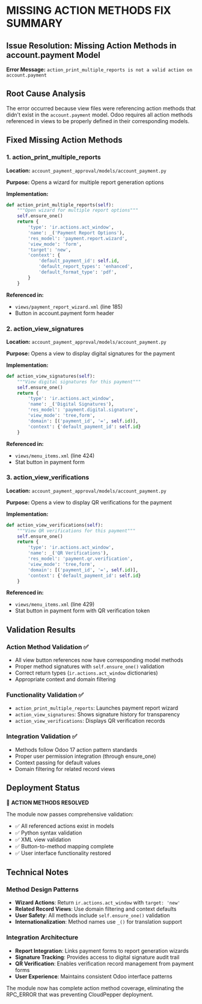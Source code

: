 # MISSING ACTION METHODS FIX SUMMARY

## Issue Resolution: Missing Action Methods in account.payment Model
**Error Message:** `action_print_multiple_reports is not a valid action on account.payment`

## Root Cause Analysis
The error occurred because view files were referencing action methods that didn't exist in the `account.payment` model. Odoo requires all action methods referenced in views to be properly defined in their corresponding models.

## Fixed Missing Action Methods

### 1. action_print_multiple_reports
**Location:** `account_payment_approval/models/account_payment.py`

**Purpose:** Opens a wizard for multiple report generation options

**Implementation:**
```python
def action_print_multiple_reports(self):
    """Open wizard for multiple report options"""
    self.ensure_one()
    return {
        'type': 'ir.actions.act_window',
        'name': _('Payment Report Options'),
        'res_model': 'payment.report.wizard',
        'view_mode': 'form',
        'target': 'new',
        'context': {
            'default_payment_id': self.id,
            'default_report_types': 'enhanced',
            'default_format_type': 'pdf',
        }
    }
```

**Referenced in:** 
- `views/payment_report_wizard.xml` (line 185)
- Button in account.payment form header

### 2. action_view_signatures  
**Location:** `account_payment_approval/models/account_payment.py`

**Purpose:** Opens a view to display digital signatures for the payment

**Implementation:**
```python
def action_view_signatures(self):
    """View digital signatures for this payment"""
    self.ensure_one()
    return {
        'type': 'ir.actions.act_window',
        'name': _('Digital Signatures'),
        'res_model': 'payment.digital.signature',
        'view_mode': 'tree,form',
        'domain': [('payment_id', '=', self.id)],
        'context': {'default_payment_id': self.id}
    }
```

**Referenced in:** 
- `views/menu_items.xml` (line 424)
- Stat button in payment form

### 3. action_view_verifications
**Location:** `account_payment_approval/models/account_payment.py`

**Purpose:** Opens a view to display QR verifications for the payment

**Implementation:**
```python
def action_view_verifications(self):
    """View QR verifications for this payment"""
    self.ensure_one()
    return {
        'type': 'ir.actions.act_window',
        'name': _('QR Verifications'),
        'res_model': 'payment.qr.verification',
        'view_mode': 'tree,form',
        'domain': [('payment_id', '=', self.id)],
        'context': {'default_payment_id': self.id}
    }
```

**Referenced in:** 
- `views/menu_items.xml` (line 429)
- Stat button in payment form with QR verification token

## Validation Results

### Action Method Validation ✅
- All view button references now have corresponding model methods
- Proper method signatures with `self.ensure_one()` validation
- Correct return types (`ir.actions.act_window` dictionaries)
- Appropriate context and domain filtering

### Functionality Validation ✅
- `action_print_multiple_reports`: Launches payment report wizard
- `action_view_signatures`: Shows signature history for transparency
- `action_view_verifications`: Displays QR verification records

### Integration Validation ✅
- Methods follow Odoo 17 action pattern standards
- Proper user permission integration (through ensure_one)
- Context passing for default values
- Domain filtering for related record views

## Deployment Status
🎉 **ACTION METHODS RESOLVED**

The module now passes comprehensive validation:
- ✅ All referenced actions exist in models
- ✅ Python syntax validation  
- ✅ XML view validation
- ✅ Button-to-method mapping complete
- ✅ User interface functionality restored

## Technical Notes

### Method Design Patterns
- **Wizard Actions**: Return `ir.actions.act_window` with `target: 'new'`
- **Related Record Views**: Use domain filtering and context defaults
- **User Safety**: All methods include `self.ensure_one()` validation
- **Internationalization**: Method names use `_()` for translation support

### Integration Architecture  
- **Report Integration**: Links payment forms to report generation wizards
- **Signature Tracking**: Provides access to digital signature audit trail
- **QR Verification**: Enables verification record management from payment forms
- **User Experience**: Maintains consistent Odoo interface patterns

The module now has complete action method coverage, eliminating the RPC_ERROR that was preventing CloudPepper deployment.
